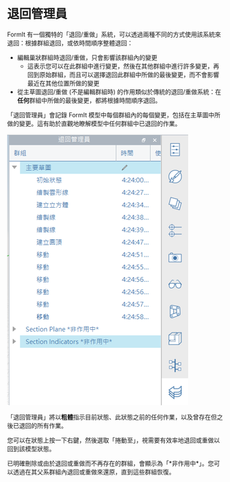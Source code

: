 # 退回管理員

FormIt 有一個獨特的「退回/重做」系統，可以透過兩種不同的方式使用該系統來退回：根據群組退回，或依時間順序整體退回：

* 編輯巢狀群組時退回/重做，只會影響該群組內的變更
   * 這表示您可以在此群組中進行變更，然後在其他群組中進行許多變更，再回到原始群組，而且可以選擇退回此群組中所做的最後變更，而不會影響最近在其他位置所做的變更
* 從主草圖退回/重做 \(不是編輯群組時\) 的作用類似於傳統的退回/重做系統：在**任何**群組中所做的最後變更，都將根據時間順序退回。

「退回管理員」會記錄 FormIt 模型中每個群組內的每個變更，包括在主草圖中所做的變更。這有助於直觀地瞭解模型中任何群組中已退回的作業。

![](../.gitbook/assets/undo-manager.png)

「退回管理員」將以**粗體**指示目前狀態、此狀態之前的任何作業，以及曾存在但之後已退回的所有作業。

您可以在狀態上按一下右鍵，然後選取「捲動至」，視需要有效率地退回或重做以回到該模型狀態。

已明確刪除或由於退回或重做而不再存在的群組，會顯示為「\*非作用中\*」。您可以透過在其父系群組內退回或重做來還原，直到這些群組恢復。

